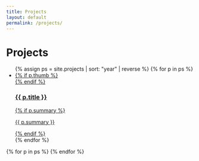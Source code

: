 ```yaml
---
title: Projects
layout: default      
permalink: /projects/
---
```


# Projects

<ul class="grid">
  {% assign ps = site.projects | sort: "year" | reverse %}
  {% for p in ps %}
    <li>
      <a class="card" href="{{ p.url | relative_url }}" data-target="tpl-{{ p.slug | default: p.name }}">
        {% if p.thumb %}
          <div class="card__media">
            <img class="card__img" src="{{ p.thumb | relative_url }}" alt="" loading="lazy">
          </div>
        {% endif %}
        <div class="card__body">
          <h3>{{ p.title }}</h3>
          {% if p.summary %}<p>{{ p.summary }}</p>{% endif %}
        </div>
      </a>
    </li>
  {% endfor %}
</ul>




{% for p in ps %}
<template id="tpl-{{ p.slug | default: p.name }}">
  <article class="project-modal">
    <header class="project-modal__header">
      <h1 id="modal-title">{{ p.title }}</h1>
      {% if p.stack %}<p class="muted"><strong>Stack:</strong> {{ p.stack | join: ', ' }}</p>{% endif %}
      {% if p.links %}
        <p class="project-modal__links">
          {% for l in p.links %}
            <a href="{{ l.url }}" target="_blank" rel="noopener">{{ l.label }}</a>{% unless forloop.last %} · {% endunless %}
          {% endfor %}
        </p>
      {% endif %}
    </header>
    <section class="project-modal__layout">
      <div class="project-modal__media">
        {% if p.gif %}
          <img class="project-media" src="{{ p.gif | relative_url }}" alt="" width="960" height="540" loading="lazy">
        {% elsif p.hero %}
          <img class="project-media" src="{{ p.hero | relative_url }}" alt="" width="960" height="540" loading="lazy">
        {% elsif p.thumb %}
          <img class="project-media" src="{{ p.thumb | relative_url }}" alt="" width="960" height="540" loading="lazy">
        {% endif %}
      </div>
      <div class="project-modal__details">
        {{ p.content }}
      </div>
    </section>
  </article>
</template>
{% endfor %}

<!-- Modal host (only on the Projects page) -->
<div id="modal" class="modal" hidden>
  <div class="modal__panel" role="dialog" aria-modal="true" aria-labelledby="modal-title">
    <button class="modal__close" aria-label="Close">×</button>
    <div id="modal-content"></div>
  </div>
  <div class="modal__scrim"></div>
</div>

<!-- Page-specific JS (only loaded on /projects/) -->
<script type="module" src="{{ '/assets/js/projects.js' | relative_url }}"></script>
